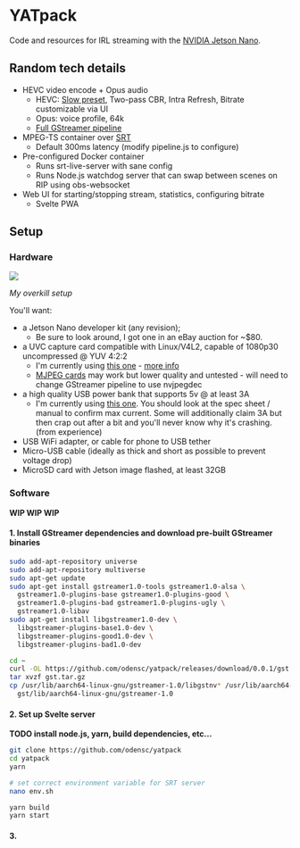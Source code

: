 # YATpack

Code and resources for IRL streaming with the [NVIDIA Jetson Nano](https://developer.nvidia.com/embedded/jetson-nano-developer-kit).

## Random tech details

-   HEVC video encode + Opus audio
    -   HEVC: [Slow preset](https://docs.nvidia.com/jetson/l4t/index.html#page/Tegra%2520Linux%2520Driver%2520Package%2520Development%2520Guide%2Faccelerated_gstreamer.html%23wwpID0E0CU0HA), Two-pass CBR, Intra Refresh, Bitrate customizable via UI
    -   Opus: voice profile, 64k
    -   [Full GStreamer pipeline](https://github.com/odensc/yatpack/blob/master/src/server/pipeline.js)
-   MPEG-TS container over [SRT](https://www.srtalliance.org/)
    -   Default 300ms latency (modify pipeline.js to configure)
-   Pre-configured Docker container
    -   Runs srt-live-server with sane config
    -   Runs Node.js watchdog server that can swap between scenes on RIP using obs-websocket
-   Web UI for starting/stopping stream, statistics, configuring bitrate
    -   Svelte PWA

## Setup

### Hardware

![](https://i.imgur.com/08WXYOd.jpg)

_My overkill setup_

You'll want:

-   a Jetson Nano developer kit (any revision);
    -   Be sure to look around, I got one in an eBay auction for ~\$80.
-   a UVC capture card compatible with Linux/V4L2, capable of 1080p30 uncompressed @ YUV 4:2:2
    -   I'm currently using [this one](https://smile.amazon.com/gp/product/B0869LCMCG/) - [more info](https://twitter.com/marcan42/status/1281266315831808001)
    -   [MJPEG cards](https://smile.amazon.com/gp/product/B088CWQGN5) may work but lower quality and untested - will need to change GStreamer pipeline to use nvjpegdec
-   a high quality USB power bank that supports 5v @ at least 3A
    -   I'm currently using [this one](https://smile.amazon.com/gp/product/B082PGS78L). You should look at the spec sheet / manual to confirm max current. Some will additionally claim 3A but then crap out after a bit and you'll never know why it's crashing. (from experience)
-   USB WiFi adapter, or cable for phone to USB tether
-   Micro-USB cable (ideally as thick and short as possible to prevent voltage drop)
-   MicroSD card with Jetson image flashed, at least 32GB

### Software

**WIP WIP WIP**

#### 1. Install GStreamer dependencies and download pre-built GStreamer binaries

```bash
sudo add-apt-repository universe
sudo add-apt-repository multiverse
sudo apt-get update
sudo apt-get install gstreamer1.0-tools gstreamer1.0-alsa \
  gstreamer1.0-plugins-base gstreamer1.0-plugins-good \
  gstreamer1.0-plugins-bad gstreamer1.0-plugins-ugly \
  gstreamer1.0-libav
sudo apt-get install libgstreamer1.0-dev \
  libgstreamer-plugins-base1.0-dev \
  libgstreamer-plugins-good1.0-dev \
  libgstreamer-plugins-bad1.0-dev

cd ~
curl -OL https://github.com/odensc/yatpack/releases/download/0.0.1/gst.tar.gz
tar xvzf gst.tar.gz
cp /usr/lib/aarch64-linux-gnu/gstreamer-1.0/libgstnv* /usr/lib/aarch64-linux-gnu/gstreamer-1.0/libgstomx.so \
  gst/lib/aarch64-linux-gnu/gstreamer-1.0
```

#### 2. Set up Svelte server

**TODO install node.js, yarn, build dependencies, etc...**

```bash
git clone https://github.com/odensc/yatpack
cd yatpack
yarn

# set correct environment variable for SRT server
nano env.sh

yarn build
yarn start
```

#### 3.
